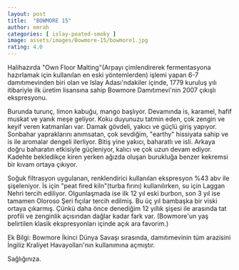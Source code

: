 ```yaml
---
layout: post
title:  "BOWMORE 15"
author: emrah
categories: [ islay-peated-smoky ]
image: assets/images/Bowmore-15/bowmore1.jpg
rating: 4.0
---
```


Halihazırda "Own Floor Malting"(Arpayı çimlendirerek fermentasyona hazırlamak için kullanılan en eski yöntemlerden) işlemi yapan 6-7 damıtımevinden biri olan ve Islay Adası'ndakiler içinde, 1779 kuruluş yılı itibariyle ilk üretim lisansına sahip Bowmore Damıtımevi'nin 2007 çıkışlı ekspresyonu.

Burunda turunç, limon kabuğu, mango başlıyor. Devamında is, karamel, hafif muskat ve yanık meşe geliyor. Koku duyunuzu tatmin eden, çok zengin ve keyif veren katmanları var.
Damak gövdeli, yakıcı ve güçlü giriş yapıyor. Sonbahar yapraklarını anımsatan, çok sevdiğim, "earthy" hissiyata sahip ve is ile aromalar dengeli ilerliyor.
Bitiş yine yakıcı, baharatlı ve isli. Arkaya doğru baharatın etkisiyle güçleniyor, kalıcı ve çok uzun devam ediyor. Kadehte bekledikçe kiren yerken ağızda oluşan burukluğa benzer kekremsi bir kıvam ortaya çıkıyor.

Soğuk filtrasyon uygulanan, renklendirici kullanılan ekspresyon %43 abv ile şişeleniyor. İs için "peat fired kiln"(turba fırını) kullanılırken, su için Laggan Nehri tercih ediliyor. 
Olgunlaşmada ise ilk 12 yıl eski burbon, son 3 yıl ise tamamen Oloroso Şeri fıçılar tercih edilmiş. Bu üç yıl bambaşka bir viski ortaya çıkarmış. Çünkü daha önce denediğim 12 yıllık şişesi ile arasında tat profili ve zenginlik açısından dağlar kadar fark var. (Bowmore'un yaş belirtilen klasik ekspresyonları içinde açık ara favorim.)

Ek Bilgi: Bowmore İkinci Dünya Savaşı sırasında, damıtımevinin tüm arazisini İngiliz Kraliyet Havayolları'nın kullanımına açmıştır.

Sağlığınıza.
